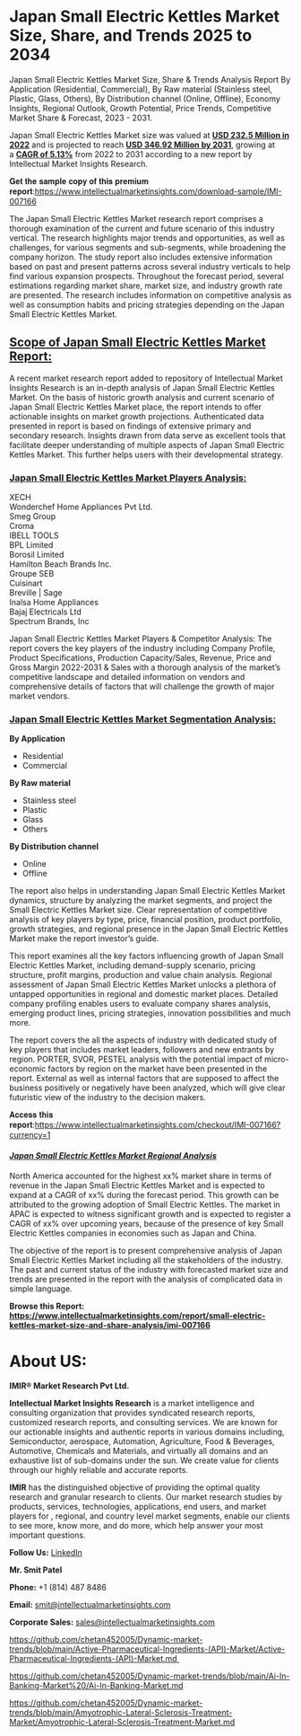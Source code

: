 <h1>Japan Small Electric Kettles&nbsp;Market Size, Share, and Trends 2025 to 2034</h1>
<p>Japan Small Electric Kettles Market Size, Share &amp; Trends Analysis Report By Application (Residential, Commercial), By Raw material (Stainless steel, Plastic, Glass, Others), By Distribution channel (Online, Offline), Economy Insights, Regional Outlook, Growth Potential, Price Trends, Competitive Market Share &amp; Forecast, 2023 - 2031.</p>
<p>Japan Small Electric Kettles Market size was valued at&nbsp;<strong><u>USD 232.5 Million in 2022</u></strong>&nbsp;and is projected to reach&nbsp;<strong><u>USD 346.92 Million by 2031</u></strong>, growing at a&nbsp;<strong><u>CAGR of 5.13%</u></strong>&nbsp;from 2022 to 2031 according to a new report by Intellectual Market Insights Research.</p>
<p>𝐆𝐞𝐭 𝐭𝐡𝐞 𝐬𝐚𝐦𝐩𝐥𝐞 𝐜𝐨𝐩𝐲 𝐨𝐟 𝐭𝐡𝐢𝐬 𝐩𝐫𝐞𝐦𝐢𝐮𝐦 𝐫𝐞𝐩𝐨𝐫𝐭:<a href="https://www.intellectualmarketinsights.com/download-sample/IMI-007166">https://www.intellectualmarketinsights.com/download-sample/IMI-007166</a>&nbsp;</p>
<p>The Japan Small Electric Kettles Market research report comprises a thorough examination of the current and future scenario of this industry vertical. The research highlights major trends and opportunities, as well as challenges, for various segments and sub-segments, while broadening the company horizon. The study report also includes extensive information based on past and present patterns across several industry verticals to help find various expansion prospects. Throughout the forecast period, several estimations regarding market share, market size, and industry growth rate are presented. The research includes information on competitive analysis as well as consumption habits and pricing strategies depending on the Japan Small Electric Kettles Market.</p>
<h2><strong><u>Scope of Japan Small Electric Kettles Market Report:</u></strong></h2>
<p>A recent market research report added to repository of Intellectual Market Insights Research is an in-depth analysis of Japan Small Electric Kettles Market. On the basis of historic growth analysis and current scenario of Japan Small Electric Kettles Market place, the report intends to offer actionable insights on market growth projections. Authenticated data presented in report is based on findings of extensive primary and secondary research. Insights drawn from data serve as excellent tools that facilitate deeper understanding of multiple aspects of Japan Small Electric Kettles Market. This further helps users with their developmental strategy.</p>
<h3><strong><u>Japan Small Electric Kettles Market Players Analysis:</u></strong></h3>
<p>XECH<br />Wonderchef Home Appliances Pvt Ltd.<br />Smeg Group<br />Croma<br />IBELL TOOLS<br />BPL Limited<br />Borosil Limited<br />Hamilton Beach Brands Inc.<br />Groupe SEB<br />Cuisinart<br />Breville | Sage<br />Inalsa Home Appliances<br />Bajaj Electricals Ltd<br />Spectrum Brands, Inc</p>
<p>Japan Small Electric Kettles Market Players &amp; Competitor Analysis: The report covers the key players of the industry including Company Profile, Product Specifications, Production Capacity/Sales, Revenue, Price and Gross Margin 2022-2031 &amp; Sales with a thorough analysis of the market&rsquo;s competitive landscape and detailed information on vendors and comprehensive details of factors that will challenge the growth of major market vendors.</p>
<h3><strong><u>Japan Small Electric Kettles Market Segmentation Analysis:</u></strong></h3>
<p><strong>By Application</strong></p>
<ul>
<li>Residential</li>
<li>Commercial</li>
</ul>
<p><strong>By Raw material</strong></p>
<ul>
<li>Stainless steel</li>
<li>Plastic</li>
<li>Glass</li>
<li>Others</li>
</ul>
<p><strong>By Distribution channel</strong></p>
<ul>
<li>Online</li>
<li>Offline</li>
</ul>
<p>The report also helps in understanding Japan Small Electric Kettles Market dynamics, structure by analyzing the market segments, and project the Small Electric Kettles&nbsp;Market size. Clear representation of competitive analysis of key players by type, price, financial position, product portfolio, growth strategies, and regional presence in the Japan Small Electric Kettles Market make the report investor&rsquo;s guide.</p>
<p>This report examines all the key factors influencing growth of Japan Small Electric Kettles Market, including demand-supply scenario, pricing structure, profit margins, production and value chain analysis. Regional assessment of Japan Small Electric Kettles Market unlocks a plethora of untapped opportunities in regional and domestic market places. Detailed company profiling enables users to evaluate company shares analysis, emerging product lines, pricing strategies, innovation possibilities and much more.</p>
<p>The report covers the all the aspects of industry with dedicated study of key players that includes market leaders, followers and new entrants by region. PORTER, SVOR, PESTEL analysis with the potential impact of micro-economic factors by region on the market have been presented in the report. External as well as internal factors that are supposed to affect the business positively or negatively have been analyzed, which will give clear futuristic view of the industry to the decision makers.</p>
<p>𝐀𝐜𝐜𝐞𝐬𝐬 𝐭𝐡𝐢𝐬 𝐫𝐞𝐩𝐨𝐫𝐭:<a href="https://www.intellectualmarketinsights.com/checkout/IMI-007166?currency=1">https://www.intellectualmarketinsights.com/checkout/IMI-007166?currency=1</a>&nbsp;</p>
<h4><em><strong><u> Japan Small Electric Kettles Market Regional Analysis</u></strong></em></h4>
<p>North America accounted for the highest xx% market share in terms of revenue in the Japan Small Electric Kettles Market and is expected to expand at a CAGR of xx% during the forecast period. This growth can be attributed to the growing adoption of Small Electric Kettles. The market in APAC is expected to witness significant growth and is expected to register a CAGR of xx% over upcoming years, because of the presence of key Small Electric Kettles companies in economies such as Japan and China.</p>
<p>The objective of the report is to present comprehensive analysis of Japan Small Electric Kettles Market including all the stakeholders of the industry. The past and current status of the industry with forecasted market size and trends are presented in the report with the analysis of complicated data in simple language.</p>
<p><strong>Browse this Report:&nbsp; <a href="https://www.intellectualmarketinsights.com/report/small-electric-kettles-market-size-and-share-analysis/imi-007166">https://www.intellectualmarketinsights.com/report/small-electric-kettles-market-size-and-share-analysis/imi-007166</a>&nbsp;</strong></p>
<h1>About US:</h1>
<p><strong>IMIR&reg; Market Research Pvt Ltd.</strong></p>
<p><strong>Intellectual Market Insights Research</strong> is a market intelligence and consulting organization that provides syndicated research reports, customized research reports, and consulting services. We are known for our actionable insights and authentic reports in various domains including, Semiconductor, aerospace, Automation, Agriculture, Food &amp; Beverages, Automotive, Chemicals and Materials, and virtually all domains and an exhaustive list of sub-domains under the sun. We create value for clients through our highly reliable and accurate reports.</p>
<p><strong>IMIR</strong> has the distinguished objective of providing the optimal quality research and granular research to clients. Our market research studies by products, services, technologies, applications, end users, and market players for , regional, and country level market segments, enable our clients to see more, know more, and do more, which help answer your most important questions.</p>
<p><strong>Follow Us:</strong> <a href="https://www.linkedin.com/company/imir-marketresearch/">LinkedIn</a></p>
<p><strong>Mr. Smit Patel</strong></p>
<p><strong>Phone:</strong> +1 (814) 487 8486</p>
<p><strong>Email:</strong> <a href="mailto:smit@intellectualmarketinsights.com">smit@intellectualmarketinsights.com</a></p>
<p><strong>Corporate Sales:</strong> <a href="mailto:sales@intellectualmarketinsights.com">sales@intellectualmarketinsights.com</a></p>
<p><a href="https://github.com/chetan452005/Dynamic-market-trends/blob/main/Active-Pharmaceutical-Ingredients-(API)-Market/Active-Pharmaceutical-Ingredients-(API)-Market.md ">https://github.com/chetan452005/Dynamic-market-trends/blob/main/Active-Pharmaceutical-Ingredients-(API)-Market/Active-Pharmaceutical-Ingredients-(API)-Market.md </a>&nbsp;</p>
<p><a href="https://github.com/chetan452005/Dynamic-market-trends/blob/main/Ai-In-Banking-Market%20/Ai-In-Banking-Market.md">https://github.com/chetan452005/Dynamic-market-trends/blob/main/Ai-In-Banking-Market%20/Ai-In-Banking-Market.md</a>&nbsp;</p>
<p><a href="https://github.com/chetan452005/Dynamic-market-trends/blob/main/Amyotrophic-Lateral-Sclerosis-Treatment-Market/Amyotrophic-Lateral-Sclerosis-Treatment-Market.md">https://github.com/chetan452005/Dynamic-market-trends/blob/main/Amyotrophic-Lateral-Sclerosis-Treatment-Market/Amyotrophic-Lateral-Sclerosis-Treatment-Market.md</a>&nbsp;&nbsp;</p>
<p>&nbsp;</p>
